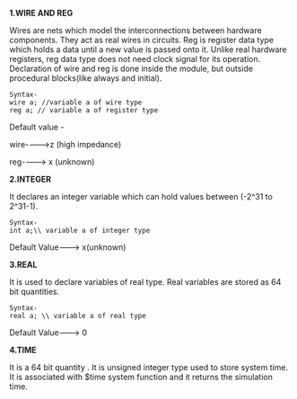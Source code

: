 **1.WIRE AND REG**

Wires are nets which model the interconnections between hardware components. They act as real wires in circuits.
Reg is register data type which holds a data until a new value is passed onto it. Unlike real hardware registers, reg data type does not need clock signal for its operation.
Declaration of wire and reg is done inside the module, but outside procedural blocks(like always and initial).

```
Syntax-
wire a; //variable a of wire type 
reg a; // variable a of register type
```
Default value -

wire---->z (high impedance)

reg----> x (unknown)



**2.INTEGER**

It declares an integer variable which can hold values between (-2^31 to 2^31-1).
```
Syntax-
int a;\\ variable a of integer type
```
Default Value---> x(unknown)

**3.REAL**

It is used to declare variables of real type. Real variables are stored as 64 bit quantities.

```
Syntax-
real a; \\ variable a of real type
```
Default Value---> 0

**4.TIME**
   
It is a 64 bit quantity . It is unsigned integer type used to store system time. It is associated with $time system function and it returns the simulation time.

   
